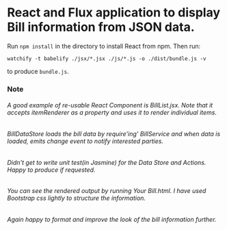 # React and Flux application to display Bill information from JSON data.

Run `npm install` in the directory to install React from npm. Then run:

    watchify -t babelify ./jsx/*.jsx ./js/*.js -o ./dist/bundle.js -v

to produce `bundle.js`.

### Note

###### A good example of re-usable React Component is BillList.jsx. Note that it accepts itemRenderer as a property and uses it to render individual items.
###### BillDataStore loads the bill data by require'ing' BillService and when data is loaded, emits change event to notify interested parties.
###### Didn't get to write unit test(in Jasmine) for the Data Store and Actions. Happy to produce if requested.
###### You can see the rendered output by running Your Bill.html. I have used Bootstrap css lightly to structure the information.
###### Again happy to format and improve the look of the bill information further.

